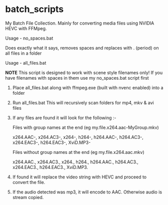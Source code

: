 # batch_scripts
My Batch File Collection. Mainly for converting media files using NVIDIA HEVC with FFMpeg.

Usage - no_spaces.bat

Does exactly what it says, removes spaces and replaces with . (period) on all files in a folder


Usage - all_files.bat

**NOTE** This script is designed to work with scene style filenames only!
If you have filenames with spaces in them use my no_spaces.bat script first

1. Place all_files.bat along with ffmpeg.exe (built with nvenc enabled) into a folder
2. Run all_files.bat This will recursively scan folders for mp4, mkv & avi files
3. If any files are found it will look for the following :-

    Files with group names at the end (eg my.file.x264.aac-MyGroup.mkv)
    
    x264.AAC-, x264.AC3-, x264-, h264-, h264.AAC-, h264.AC3-, x264.EAC3-, h264.EAC3-, XviD.MP3- 
    
    Files without group names at the end (eg my.file.x264.aac.mkv)
    
    x264.AAC., x264.AC3., x264., h264., h264.AAC., h264.AC3., x264.EAC3., h264.EAC3., XviD.MP3.
    
4. If found it will replace the video string with HEVC and proceed to convert the file.
5. If the audio detected was mp3, it will encode to AAC. Otherwise audio is stream copied.




